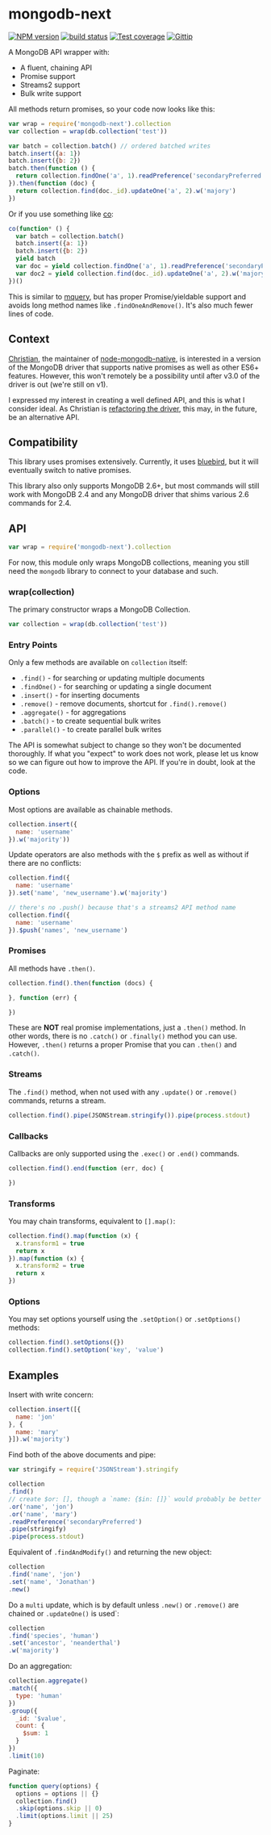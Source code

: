 
# mongodb-next

[![NPM version][npm-image]][npm-url]
[![build status][travis-image]][travis-url]
[![Test coverage][coveralls-image]][coveralls-url]
[![Gittip][gittip-image]][gittip-url]

A MongoDB API wrapper with:

- A fluent, chaining API
- Promise support
- Streams2 support
- Bulk write support

All methods return promises, so your code now looks like this:

```js
var wrap = require('mongodb-next').collection
var collection = wrap(db.collection('test'))

var batch = collection.batch() // ordered batched writes
batch.insert({a: 1})
batch.insert({b: 2})
batch.then(function () {
  return collection.findOne('a', 1).readPreference('secondaryPreferred')
}).then(function (doc) {
  return collection.find(doc._id).updateOne('a', 2).w('majory')
})
```

Or if you use something like [co](https://github.com/visionmedia/co):

```js
co(function* () {
  var batch = collection.batch()
  batch.insert({a: 1})
  batch.insert({b: 2})
  yield batch
  var doc = yield collection.findOne('a', 1).readPreference('secondaryPreferred')
  var doc2 = yield collection.find(doc._id).updateOne('a', 2).w('majory').new()
})()
```

This is similar to [mquery](https://github.com/aheckmann/mquery),
but has proper Promise/yieldable support and avoids long method names
like `.findOneAndRemove()`. It's also much fewer lines of code.

## Context

[Christian](https://github.com/christkv),
the maintainer of [node-mongodb-native](https://github.com/mongodb/node-mongodb-native),
is interested in a version of the MongoDB driver that supports native promises
as well as other ES6+ features. However, this won't remotely be a possibility
until after v3.0 of the driver is out (we're still on v1).

I expressed my interest in creating a well defined API, and this is
what I consider ideal. As Christian is [refactoring the driver](https://github.com/christkv/mongodb-core),
this may, in the future, be an alternative API.

## Compatibility

This library uses promises extensively. Currently, it uses [bluebird](https://github.com/petkaantonov/bluebird),
but it will eventually switch to native promises.

This library also only supports MongoDB 2.6+, but most commands will
still work with MongoDB 2.4 and any MongoDB driver that shims
various 2.6 commands for 2.4.

## API

```js
var wrap = require('mongodb-next').collection
```

For now, this module only wraps MongoDB collections,
meaning you still need the `mongodb` library to connect to your
database and such.

### wrap(collection)

The primary constructor wraps a MongoDB Collection.

```js
var collection = wrap(db.collection('test'))
```

### Entry Points

Only a few methods are available on `collection` itself:

- `.find()` - for searching or updating multiple documents
- `.findOne()` - for searching or updating a single document
- `.insert()` - for inserting documents
- `.remove()` - remove documents, shortcut for `.find().remove()`
- `.aggregate()` - for aggregations
- `.batch()` - to create sequential bulk writes
- `.parallel()` - to create parallel bulk writes

The API is somewhat subject to change so they won't be documented thoroughly.
If what you "expect" to work does not work, please let us know so we can
figure out how to improve the API. If you're in doubt, look at the code.

### Options

Most options are available as chainable methods.

```js
collection.insert({
  name: 'username'
}).w('majority'))
```

Update operators are also methods with the `$` prefix as well as without
if there are no conflicts:

```js
collection.find({
  name: 'username'
}).set('name', 'new_username').w('majority')

// there's no .push() because that's a streams2 API method name
collection.find({
  name: 'username'
}).$push('names', 'new_username')
```

### Promises

All methods have `.then()`.

```js
collection.find().then(function (docs) {

}, function (err) {

})
```

These are __NOT__ real promise implementations, just a `.then()` method.
In other words, there is no `.catch()` or `.finally()` method you can use.
However, `.then()` returns a proper Promise that you can `.then()` and `.catch()`.

### Streams

The `.find()` method, when not used with any `.update()` or `.remove()` commands,
returns a stream.

```js
collection.find().pipe(JSONStream.stringify()).pipe(process.stdout)
```

### Callbacks

Callbacks are only supported using the `.exec()` or `.end()` commands.

```js
collection.find().end(function (err, doc) {

})
```

### Transforms

You may chain transforms, equivalent to `[].map()`:

```js
collection.find().map(function (x) {
  x.transform1 = true
  return x
}).map(function (x) {
  x.transform2 = true
  return x
})
```

### Options

You may set options yourself using the `.setOption()` or `.setOptions()` methods:

```js
collection.find().setOptions({})
collection.find().setOption('key', 'value')
```

## Examples

Insert with write concern:

```js
collection.insert([{
  name: 'jon'
}, {
  name: 'mary'
}]).w('majority')
```

Find both of the above documents and pipe:

```js
var stringify = require('JSONStream').stringify

collection
.find()
// create $or: [], though a `name: {$in: []}` would probably be better here
.or('name', 'jon')
.or('name', 'mary')
.readPreference('secondaryPreferred')
.pipe(stringify)
.pipe(process.stdout)
```

Equivalent of `.findAndModify()` and returning the new object:

```js
collection
.find('name', 'jon')
.set('name', 'Jonathan')
.new()
```

Do a `multi` update, which is by default unless `.new()` or `.remove()` are chained or `.updateOne()` is used`:

```js
collection
.find('species', 'human')
.set('ancestor', 'neanderthal')
.w('majority')
```

Do an aggregation:

```js
collection.aggregate()
.match({
  type: 'human'
})
.group({
  _id: '$value',
  count: {
    $sum: 1
  }
})
.limit(10)
```

Paginate:

```js
function query(options) {
  options = options || {}
  collection.find()
  .skip(options.skip || 0)
  .limit(options.limit || 25)
}
```

[npm-image]: https://img.shields.io/npm/v/mongodb-next.svg?style=flat
[npm-url]: https://npmjs.org/package/mongodb-next
[travis-image]: https://img.shields.io/travis/mongodb-utils/mongodb-next.svg?style=flat
[travis-url]: https://travis-ci.org/mongodb-utils/mongodb-next
[coveralls-image]: https://img.shields.io/coveralls/mongodb-utils/mongodb-next.svg?style=flat
[coveralls-url]: https://coveralls.io/r/mongodb-utils/mongodb-next?branch=master
[gittip-image]: https://img.shields.io/gittip/jonathanong.svg?style=flat
[gittip-url]: https://www.gittip.com/jonathanong/
